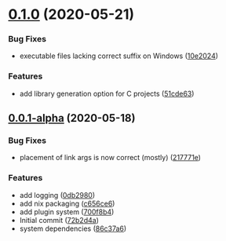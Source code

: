 # [0.1.0](https://github.com/SolarLiner/dung/compare/0.0.2-alpha...0.1.0-alpha) (2020-05-21)


### Bug Fixes

* executable files lacking correct suffix on Windows ([10e2024](https://github.com/SolarLiner/dung/commit/10e2024a326dd6cc2502fbaf260463005ed97a2f))


### Features

* add library generation option for C projects ([51cde63](https://github.com/SolarLiner/dung/commit/51cde63c5465c5f879ff7b4814bc9d764ef4ba91))


## [0.0.1-alpha](https://github.com/SolarLiner/dung/compare/72b2d4aafd708d35724f2fa65c634ed5297eac9c...0.0.1-alpha) (2020-05-18)


### Bug Fixes

* placement of link args is now correct (mostly) ([217771e](https://github.com/SolarLiner/dung/commit/217771e605695c329226959d71b7ab07ccaf9c5a))


### Features

* add logging ([0db2980](https://github.com/SolarLiner/dung/commit/0db2980a8ba5f36defc8918fc6bc32b65e207a15))
* add nix packaging ([c656ce6](https://github.com/SolarLiner/dung/commit/c656ce6da626f94093aad465a6251a1ee14150b5))
* add plugin system ([700f8b4](https://github.com/SolarLiner/dung/commit/700f8b40303bd6680816a5fecae77153de2b0a9b))
* Initial commit ([72b2d4a](https://github.com/SolarLiner/dung/commit/72b2d4aafd708d35724f2fa65c634ed5297eac9c))
* system dependencies ([86c37a6](https://github.com/SolarLiner/dung/commit/86c37a60da6a9e4ad2a835c02fc0da1cece65ba3))
